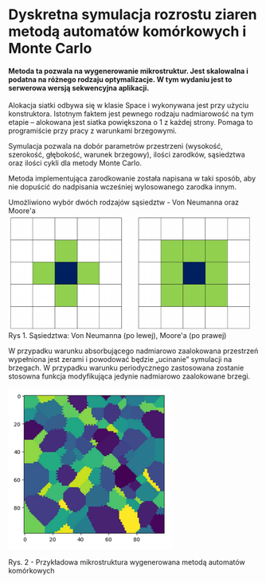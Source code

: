 # Dyskretna symulacja rozrostu ziaren metodą automatów komórkowych i Monte Carlo

#### Metoda ta pozwala na wygenerowanie mikrostruktur. Jest skalowalna i podatna na różnego rodzaju optymalizacje. W tym wydaniu jest to serwerowa wersją sekwencyjna aplikacji.

Alokacja siatki odbywa się w klasie Space i wykonywana jest przy użyciu konstruktora. Istotnym faktem jest pewnego rodzaju nadmiarowość na tym etapie – alokowana jest
siatka powiększona o 1 z każdej strony. Pomaga to programiście przy pracy z warunkami brzegowymi.

Symulacja pozwala na dobór parametrów przestrzeni (wysokość, szerokość, głębokość, warunek brzegowy), ilości zarodków, sąsiedztwa oraz ilości cykli dla metody Monte Carlo.

Metoda implementująca zarodkowanie została napisana w taki sposób, aby nie dopuścić do nadpisania wcześniej wylosowanego zarodka innym.

Umożliwiono wybór dwóch rodzajów sąsiedztw - Von Neumanna oraz Moore'a
![](Images/Neighbourhood.png)
Rys 1. Sąsiedztwa: Von Neumanna (po lewej), Moore'a (po prawej) 


W przypadku warunku absorbującego nadmiarowo zaalokowana przestrzeń wypełniona jest zerami i
powodować będzie „ucinanie” symulacji na brzegach. W przypadku warunku periodycznego
zastosowana zostanie stosowna funkcja modyfikująca jedynie nadmiarowo zaalokowane brzegi.


![](Images/Example_CA.png)

Rys. 2 - Przykładowa mikrostruktura wygenerowana metodą automatów komórkowych
